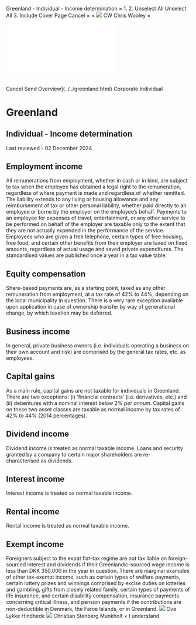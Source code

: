 Greenland - Individual - Income determination
×
1.
2.
Unselect All
Unselect All
3.
Include Cover Page
Cancel
×
×
![](../../-/media/world-wide-tax-summaries/attachments/global---chris-wooley.ashx%3Frev=ac5e5f3223b34096b1afc2a6009c7320&revision=ac5e5f32-23b3-4096-b1af-c2a6009c7320&hash=859B7ADC84DC2CBEC9760E9E6EE7DE6D0A8BFCDF)
CW
Chris Wooley
×
![](income-determination.html)
######
Cancel
Send
Overview](../../greenland.html)
Corporate
Individual
# Greenland
## Individual - Income determination
Last reviewed - 02 December 2024
## Employment income
All remunerations from employment, whether in cash or in kind, are subject to tax when the employee has obtained a legal right to the remuneration, regardless of where payment is made and regardless of whether remitted. The liability extends to any living or housing allowance and any reimbursement of tax or other personal liability, whether paid directly to an employee or borne by the employer on the employee’s behalf.
Payments to an employee for expenses of travel, entertainment, or any other service to be performed on behalf of the employer are taxable only to the extent that they are not actually expended in the performance of the service.
Employees who are given a free telephone, certain types of free housing, free food, and certain other benefits from their employer are taxed on fixed amounts, regardless of actual usage and saved private expenditures. The standardised values are published once a year in a tax value table.
## Equity compensation
Share-based payments are, as a starting point, taxed as any other remuneration from employment, at a tax rate of 42% to 44%, depending on the local municipality in question. There is a very rare exception available upon application in case of ownership transfer by way of generational change, by which taxation may be deferred.
## Business income
In general, private business owners (i.e. individuals operating a business on their own account and risk) are comprised by the general tax rates, etc. as employees.
## Capital gains
As a main rule, capital gains are not taxable for individuals in Greenland. There are two exceptions: (i) ‘financial contracts’ (i.e. derivatives, etc.) and (ii) debentures with a nominal interest below 2% *per annum*. Capital gains on these two asset classes are taxable as normal income by tax rates of 42% to 44% (2014 percentages).
## Dividend income
Dividend income is treated as normal taxable income.
Loans and security granted by a company to certain major shareholders are re-characterised as dividends.
## Interest income
Interest income is treated as normal taxable income.
## Rental income
Rental income is treated as normal taxable income.
## Exempt income
Foreigners subject to the expat flat-tax regime are not tax liable on foreign-sourced interest and dividends if their Greenlandic-sourced wage income is less than DKK 350,000 in the year in question.
There are marginal examples of other tax-exempt income, such as certain types of welfare payments, certain lottery prizes and winnings comprised by excise duties on lotteries and gambling, gifts from closely related family, certain types of payments of life insurance, and certain disability compensation, insurance payments concerning critical illness, and pension payments if the contributions are non-deductible in Denmark, the Faroe Islands, or in Greenland.
![](../../-/media/world-wide-tax-summaries/attachments/greenland---ove-lykke-hindhede.ashx%3Frev=5d08e1b5042d4cd6a90abe3cb6fc85cf&revision=5d08e1b5-042d-4cd6-a90a-be3cb6fc85cf&hash=8581AAAF567A638844F53D950B6294941596868B)
Ove Lykke Hindhede
![](../../-/media/world-wide-tax-summaries/greenlandchristian-stenberg-munkholtuden-titelpng20241008082749917.ashx%3Frev=ea0748906f414229ad8bc4fb7b66453e&revision=ea074890-6f41-4229-ad8b-c4fb7b66453e&hash=BBA8481A0D9BA83314EFC9BEFC797718B00715D3)
Christian Stenberg Munkholt
×
I understand
